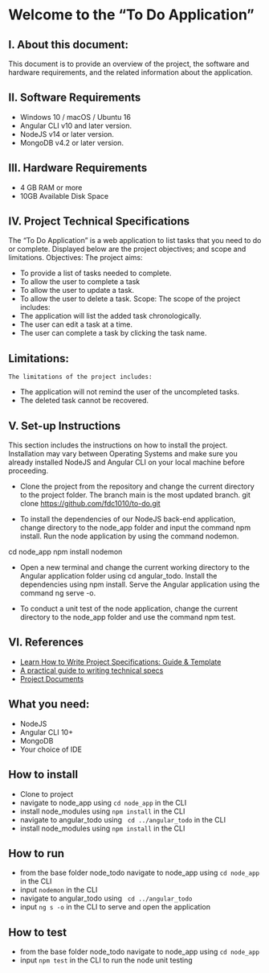 # Welcome to the “To Do Application”

##   I. About this document:
This document is to provide an overview of the project, the software and hardware requirements, and the related information about the application.

##    II. Software Requirements
- Windows 10 / macOS / Ubuntu 16
- Angular CLI v10 and later version.
- NodeJS v14 or later version.
- MongoDB v4.2 or later version.

##    III. Hardware Requirements
- 4 GB RAM or more
- 10GB Available Disk Space

##    IV. Project Technical Specifications
The “To Do Application” is a web application to list tasks that you need to do or complete. Displayed below are the project objectives; and scope and limitations.
Objectives:
The project aims:
- To provide a list of tasks needed to complete.
- To allow the user to complete a task
- To allow the user to update a task.
- To allow the user to delete a task.
	Scope:
	The scope of the project includes:
- The application will list the added task chronologically.
- The user can edit a task at a time.
- The user can complete a task by clicking the task name.
	
## Limitations:
	The limitations of the project includes:
- The application will not remind the user of the uncompleted tasks.
- The deleted task cannot be recovered.

##    V. Set-up Instructions
This section includes the instructions on how to install the project. Installation may vary between Operating Systems and make sure you already installed NodeJS and Angular CLI on your local machine before proceeding.

- Clone the project from the repository and change the current directory to the project folder. The branch main is the most updated branch.
	       	git clone https://github.com/fdc1010/to-do.git

- To install the dependencies of our NodeJS back-end application, change directory to the node_app folder and input the command npm install. Run the node application by using the command nodemon.
		
cd node_app
		npm install
		nodemon

- Open a new terminal and change the current working directory to the Angular application folder using cd angular_todo. Install the dependencies using npm install. Serve the Angular application using the command ng serve  -o.

- To conduct a unit test of the node application, change the current directory to the node_app folder and use the command npm test.


## VI. References

- [Learn How to Write Project Specifications: Guide & Template](https://www.appvizer.com/magazine/operations/project-management/project-specification)
- [A practical guide to writing technical specs](https://stackoverflow.blog/2020/04/06/a-practical-guide-to-writing-technical-specs/)
- [Project Documents](https://www.greycampus.com/opencampus/project-management-professional/project-documents)

## What you need:
- NodeJS
- Angular CLI 10+
- MongoDB
- Your choice of IDE

## How to install
- Clone to project
- navigate to node_app using ```cd node_app``` in the CLI
- install node_modules using ```npm install``` in the CLI
- navigate to angular_todo using ``` cd ../angular_todo``` in the CLI
- install node_modules using ```npm install``` in the CLI

## How to run
- from the base folder node_todo navigate to node_app using ```cd node_app``` in the CLI
- input ```nodemon``` in the CLI
- navigate to angular_todo using ``` cd ../angular_todo```
- input ```ng s -o``` in the CLI to serve and open the application

## How to test
- from the base folder node_todo navigate to node_app using ```cd node_app```
- input ```npm test``` in the CLI to run the node unit testing